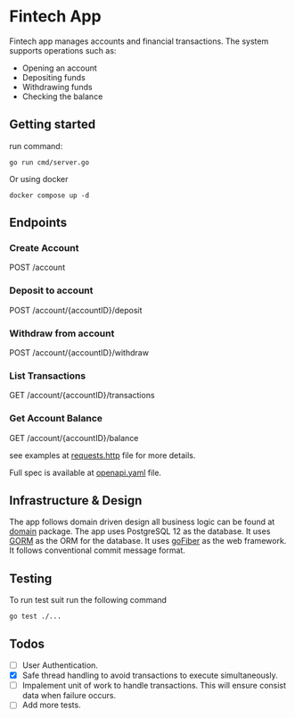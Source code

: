 # Fintech App

Fintech app manages accounts and financial
transactions. The system supports operations such as:

- Opening an account
- Depositing funds
- Withdrawing funds
- Checking the balance

## Getting started

run command:

```shell
go run cmd/server.go 
```

Or using docker

```shell
docker compose up -d
```

## Endpoints

### Create Account

POST /account

### Deposit to account

POST /account/{accountID}/deposit

### Withdraw from account

POST /account/{accountID}/withdraw

### List Transactions

GET /account/{accountID}/transactions

### Get Account Balance

GET /account/{accountID}/balance

see examples at [requests.http](./docs/requests.http) file for more details.

Full spec is available at [openapi.yaml](./docs/openapi.yaml) file.

## Infrastructure & Design

The app follows domain driven design all business logic can be found at [domain](./internal/domain) package.
The app uses PostgreSQL 12 as the database.
It uses [GORM](https://gorm.io/index.html) as the ORM for the database.
It uses [goFiber](https://gofiber.io/) as the web framework.
It follows conventional commit message format.

## Testing

To run test suit run the following command

```shell
go test ./...
```

## Todos

- [ ] User Authentication.
- [x] Safe thread handling to avoid transactions to execute simultaneously.
- [ ] Impalement unit of work to handle transactions. This will ensure consist data when failure occurs.
- [ ] Add more tests.
